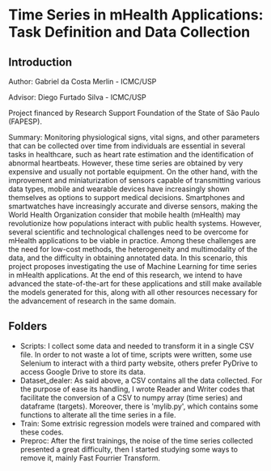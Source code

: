 # Time Series in mHealth Applications: Task Definition and Data Collection

## Introduction

Author: Gabriel da Costa Merlin - ICMC/USP

Advisor: Diego Furtado Silva - ICMC/USP

Project financed by Research Support Foundation of the State of São Paulo (FAPESP).

Summary: Monitoring physiological signs, vital signs, and other parameters that can be collected over time from individuals are essential in several tasks in healthcare, such as heart rate estimation and the identification of abnormal heartbeats. However, these time series are obtained by very expensive and usually not portable equipment. On the other hand, with the improvement and miniaturization of sensors capable of transmitting various data types, mobile and wearable devices have increasingly shown themselves as options to support medical decisions. Smartphones and smartwatches have increasingly accurate and diverse sensors, making the World Health Organization consider that mobile health (mHealth) may revolutionize how populations interact with public health systems. However, several scientific and technological challenges need to be overcome for mHealth applications to be viable in practice. Among these challenges are the need for low-cost methods, the heterogeneity and multimodality of the data, and the difficulty in obtaining annotated data. In this scenario, this project proposes investigating the use of Machine Learning for time series in mHealth applications. At the end of this research, we intend to have advanced the state-of-the-art for these applications and still make available the models generated for this, along with all other resources necessary for the advancement of research in the same domain.

## Folders

- Scripts: I collect some data and needed to transform it in a single CSV file. In order to not waste a lot of time, scripts were written, some use Selenium to interact with a third party website, others prefer PyDrive to access Google Drive to store its data.
- Dataset_dealer: As said above, a CSV contains all the data collected. For the purpose of ease its handling, I wrote Reader and Writer codes that facilitate the conversion of a CSV to numpy array (time series) and dataframe (targets). Moreover, there is 'mylib.py', which contains some functions to alterate all the time series in a file.
- Train: Some extrisic regression models were trained and compared with these codes.
- Preproc: After the first trainings, the noise of the time series collected presented a great difficulty, then I started studying some ways to remove it, mainly Fast Fourrier Transform.
